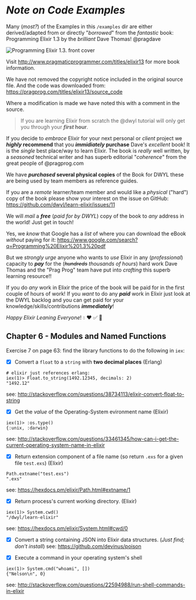 # _Note on Code Examples_

Many (_most?_) of the Examples in this `/examples` dir
are either derived/adapted from or directly "_borrowed_"
from the _fantastic_ book:
Programming Elixir 1.3 by the _brilliant_ Dave Thomas! @pragdave

![Programming Elixir 1.3. front cover](https://cloud.githubusercontent.com/assets/194400/22402694/d13148de-e5f8-11e6-92cb-14584a353f7e.png)

Visit http://www.pragmaticprogrammer.com/titles/elixir13
for more book information.

We have not removed the copyright notice included in the original source file.
And the code was downloaded from:
https://pragprog.com/titles/elixir13/source_code

Where a modification is made we have noted this with a comment in the source.

> If you are learning Elixir from scratch the @dwyl tutorial will
only get you through your **_first_ hour**.

If you decide to _embrace_ Elixir
for your next personal or _client_
project we **_highly_ recommend** that you
**_immidiately_ purchase** Dave's _excellent_ book!
It is the _single_ best place/way to learn Elixir.
The book is _really_ well written, by a _seasoned_ technical writer
and has superb editorial "_coherence_"
from the great people of @pragprog.com

We have **_purchased_ several physical copies** of the Book for DWYL
these are being used by team members as reference guides.

If you are a _remote_ learner/team member and would like a _physical_
("hard") copy of the book please show your interest on
the issue on GitHub: https://github.com/dwyl/learn-elixir/issues/11

We will _mail_ a ***free*** (_paid for by DWYL_) copy of the book
to _any_ address in the world! Just get in touch!

Yes, we _know_ that Google has a _list_ of where you can download
the eBook _without_ paying for it:
https://www.google.com/search?q=Programming%20Elixir%201.3%20pdf

But we _strongly urge_ anyone who wants to _use_ Elixir in any
(_professional_) capacity to ***pay*** for the
(_~~hundreds~~ thousands of hours_) hard work Dave Thomas
and the "Prag Prog" team have put
into _crafting_ this superb learning resource!!

If you do _any_ work in Elixir the price of the book will be paid for
in the first couple of hours of work!
If you _want_ to do any ***paid*** work in Elixir
just look at the DWYL backlog and you can get paid
for your knowledge/skills/contributions ***immediately***!

_Happy Elixir Leaning Everyone_! :droplet: :heart: :white_check_mark: :rocket:

## Chapter 6 - Modules and Named Functions

Exercise 7 on page 63: find the library functions to do the following in `iex`:

+ [x] Convert a `float` to a `string` with **two decimal places** (Erlang)
```
# elixir just references erlang:
iex(1)> Float.to_string(1492.12345, decimals: 2)
"1492.12"
```
see: http://stackoverflow.com/questions/38734113/elixir-convert-float-to-string

+ [x] Get the _value_ of the Operating-System evironment name (Elixir)
```
iex(1)> :os.type()
{:unix, :darwin}
```
see: http://stackoverflow.com/questions/33461345/how-can-i-get-the-current-operating-system-name-in-elixir

+ [x] Return extension component of a file name (so return `.exs` for a
  given file `test.exs`) (Elixir)
```
Path.extname("test.exs")
".exs"
```
see: https://hexdocs.pm/elixir/Path.html#extname/1

+ [x] Return process's current working directory. (Elixir)
```
iex(1)> System.cwd()
"/dwyl/learn-elixir"
```
see: https://hexdocs.pm/elixir/System.html#cwd/0

+ [x] Convert a string containing JSON into Elixir data structures.
(_Just find; don't install_)
see: https://github.com/devinus/poison

+ [x] Execute a command in your operating system's shell
```
iex(1)> System.cmd("whoami", [])
{"Nelson\n", 0}
```
see: http://stackoverflow.com/questions/22594988/run-shell-commands-in-elixir
